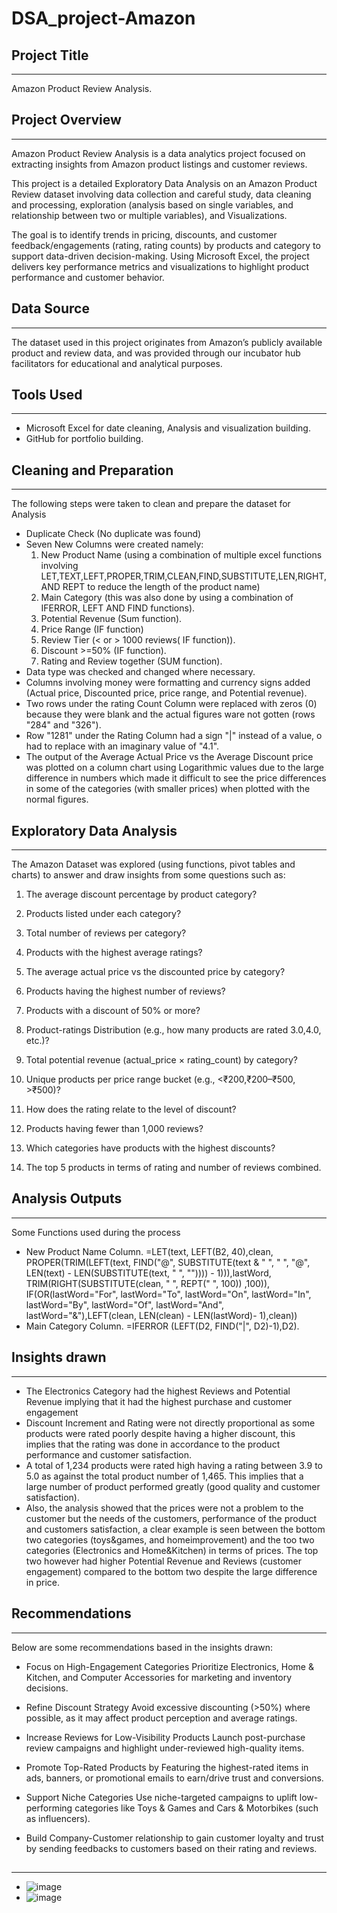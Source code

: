 # DSA_project-Amazon
## Project Title
---
Amazon Product Review Analysis.
## Project Overview 
---
Amazon Product Review Analysis is a data analytics project focused on extracting insights from Amazon product listings and customer reviews. 

This project is a detailed Exploratory Data Analysis on an Amazon Product Review dataset involving data collection and careful study, data cleaning and processing, exploration (analysis based on single variables, and relationship between two or multiple variables), and Visualizations. 

The goal is to identify trends in pricing, discounts, and customer feedback/engagements (rating, rating counts) by products and category to support data-driven decision-making. Using Microsoft Excel, the project delivers key performance metrics and visualizations to highlight product performance and customer behavior.

## Data Source
---
The dataset used in this project originates from Amazon’s publicly available product and review data, and was provided through our incubator hub facilitators for educational and analytical purposes.

## Tools Used 
---
- Microsoft Excel for date cleaning, Analysis and visualization building.
- GitHub for portfolio building.

## Cleaning and Preparation 
---
The following steps were taken to clean and prepare the dataset for Analysis 
- Duplicate Check (No duplicate was found)
- Seven New Columns were created namely:
  1. New Product Name (using a combination of multiple excel functions involving LET,TEXT,LEFT,PROPER,TRIM,CLEAN,FIND,SUBSTITUTE,LEN,RIGHT, AND REPT to reduce the length of the product name)
  2. Main Category (this was also done by using a combination of IFERROR, LEFT AND FIND functions).
  3. Potential Revenue (Sum function).
  4. Price Range (IF function)
  5. Review Tier (< or > 1000 reviews( IF function)).
  6. Discount >=50% (IF function).
  7. Rating and Review together (SUM function).
- Data type was checked and changed where necessary.
- Columns involving money were formatting and currency signs added (Actual price, Discounted price, price range, and Potential revenue).
- Two rows under the rating Count Column were replaced with zeros (0) because they were blank and the actual figures ware not gotten (rows "284" and "326").
- Row "1281" under the Rating Column had a sign "|" instead of a value, o had to replace with an imaginary value of "4.1".
- The output of the Average Actual Price vs the Average Discount price was plotted on a column chart using Logarithmic values due to the large difference in numbers which made it difficult to see the price differences in some of the categories (with smaller prices) when plotted with the normal figures.

## Exploratory Data Analysis 
---
The Amazon Dataset was explored (using functions, pivot tables and charts) to answer and draw insights from some questions such as:
1. The average discount percentage by product category?

2. Products listed under each category?

3. Total number of reviews per category?

4. Products with the highest average ratings?

5. The average actual price vs the discounted price by category?

6. Products having the highest number of reviews?

7. Products with a discount of 50% or more?

8. Product-ratings Distribution (e.g., how many products are rated 3.0,4.0, etc.)?

9. Total potential revenue (actual_price × rating_count) by category?

10. Unique products per price range bucket (e.g., <₹200,₹200–₹500, >₹500)?
    
11. How does the rating relate to the level of discount?

12. Products having fewer than 1,000 reviews?

13. Which categories have products with the highest discounts?

14. The top 5 products in terms of rating and number of reviews combined.

## Analysis Outputs
---
Some Functions used during the process
- New Product Name Column.
=LET(text, LEFT(B2, 40),clean, PROPER(TRIM(LEFT(text, FIND("@", SUBSTITUTE(text & " ", " ", "@", LEN(text) - LEN(SUBSTITUTE(text, " ", "")))) - 1))),lastWord, TRIM(RIGHT(SUBSTITUTE(clean, " ", REPT(" ", 100)) ,100)), IF(OR(lastWord="For", lastWord="To", lastWord="On", lastWord="In", lastWord="By", lastWord="Of", lastWord="And", lastWord="&"),LEFT(clean, LEN(clean) - LEN(lastWord)- 1),clean))
- Main Category Column.
=IFERROR (LEFT(D2, FIND("|", D2)-1),D2).

## Insights drawn 
---
- The Electronics Category had the highest Reviews and Potential Revenue implying that it had the highest purchase and customer engagement 
- Discount Increment and Rating were not directly proportional as some products were rated poorly despite having a higher discount, this implies that the rating was done in accordance to the product performance and customer satisfaction.
- A total of 1,234 products were rated high having a rating between 3.9 to 5.0 as against the total product number of 1,465. This implies that a large number of product performed greatly (good quality and customer satisfaction).
- Also, the analysis showed that the prices were not a problem to the customer but the needs of the customers, performance of the product and customers satisfaction, a clear example is seen between the bottom two categories (toys&games, and homeimprovement) and the too two categories (Electronics and Home&Kitchen) in terms of prices. The top two however had higher Potential Revenue and Reviews (customer engagement) compared to the bottom two despite the large difference in price.

## Recommendations
---
Below are some recommendations based in the insights drawn: 

- Focus on High-Engagement Categories Prioritize Electronics, Home & Kitchen, and Computer Accessories for marketing and inventory decisions.

- Refine Discount Strategy
Avoid excessive discounting (>50%) where possible, as it may affect product perception and average ratings.

- Increase Reviews for Low-Visibility Products
Launch post-purchase review campaigns and highlight under-reviewed high-quality items.

- Promote Top-Rated Products by Featuring the highest-rated items in ads, banners, or promotional emails to earn/drive trust and conversions.

- Support Niche Categories
Use niche-targeted campaigns to uplift low-performing categories like Toys & Games and Cars & Motorbikes (such as influencers).

- Build Company-Customer relationship to gain customer loyalty and trust by sending feedbacks to customers based on their rating and reviews.
## 
---
- ![image](https://github.com/user-attachments/assets/826de7fe-a5c6-4c2f-9626-95f130067b95)
- ![image](https://github.com/user-attachments/assets/1b392438-392e-47c1-830a-24e3fd530e13)


